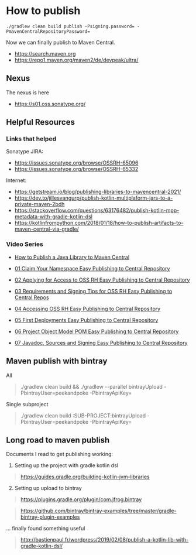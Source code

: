# How to publish

```
./gradlew clean build publish -Psigning.password= -PmavenCentralRepositoryPassword=
```

Now we can finally publish to Maven Central.

- https://search.maven.org
- https://repo1.maven.org/maven2/de/devpeak/ultra/

## Nexus

The nexus is here

- https://s01.oss.sonatype.org/

## Helpful Resources

### Links that helped

Sonatype JIRA:

- https://issues.sonatype.org/browse/OSSRH-65096
- https://issues.sonatype.org/browse/OSSRH-65332

Internet:

- https://getstream.io/blog/publishing-libraries-to-mavencentral-2021/
- https://dev.to/jillesvangurp/publish-kotlin-multiplaform-jars-to-a-private-maven-2bdh
- https://stackoverflow.com/questions/63176482/publish-kotlin-mpp-metadata-with-gradle-kotlin-dsl
- https://kotlinfrompython.com/2018/01/18/how-to-publish-artifacts-to-maven-central-via-gradle/

### Video Series

- [How to Publish a Java Library to Maven Central](https://www.youtube.com/watch?v=bxP9IuJbcDQ)


- [01 Claim Your Namespace Easy Publishing to Central Repository](https://www.youtube.com/watch?v=MmNg0E_Pr64)
- [02 Applying for Access to OSS RH Easy Publishing to Central Repository](https://www.youtube.com/watch?v=DXn6JoiYtEM)
- [03 Requirements and Signing Tips for OSS RH Easy Publishing to Central Repos](https://www.youtube.com/watch?v=C-kIh0Mt6sg)
- [04 Accessing OSS RH Easy Publishing to Central Repository](https://www.youtube.com/watch?v=_EbFme_5hM8)
- [05 First Deployments Easy Publishing to Central Repository](https://www.youtube.com/watch?v=ZuuV2cUdrSk)
- [06 Project Object Model POM Easy Publishing to Central Repository](https://www.youtube.com/watch?v=pFPGPOKgzm0)
- [07 Javadoc, Sources and Signing Easy Publishing to Central Repository](https://www.youtube.com/watch?v=lsfMxKZWtpM)

## Maven publish with bintray

All
> ./gradlew clean build && ./gradlew --parallel bintrayUpload -PbintrayUser=peekandpoke -PbintrayApiKey=

Single subproject
> ./gradlew clean build :SUB-PROJECT:bintrayUpload -PbintrayUser=peekandpoke -PbintrayApiKey=

## Long road to maven publish

Documents I read to get publishing working:

1. Setting up the project with gradle kotlin dsl

> https://guides.gradle.org/building-kotlin-jvm-libraries

2. Setting up upload to bintray

> https://plugins.gradle.org/plugin/com.jfrog.bintray
 
> https://github.com/bintray/bintray-examples/tree/master/gradle-bintray-plugin-examples

... finally found something useful

> http://bastienpaul.fr/wordpress/2019/02/08/publish-a-kotlin-lib-with-gradle-kotlin-dsl/



